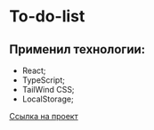 # To-do-list

## Применил технологии:
* React;
* TypeScript;
* TailWind CSS;
* LocalStorage;

[Ссылка на проект](https://kuban23.github.io/mesto-react/)

